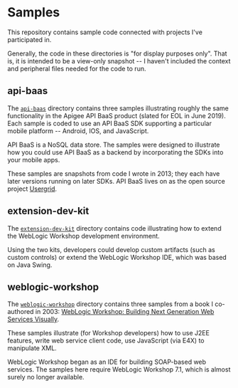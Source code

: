# Samples

This repository contains sample code connected with projects I've participated in. 

Generally, the code in these directories is "for display purposes only". That is, it is intended to be a view-only snapshot -- I haven't included the context and peripheral files needed for the code to run.

## api-baas

The [`api-baas`](api-baas) directory contains three samples illustrating roughly the same functionality in the Apigee API BaaS product (slated for EOL in June 2019). Each sample is coded to use an API BaaS SDK supporting a particular mobile platform -- Android, IOS, and JavaScript.

API BaaS is a NoSQL data store. The samples were designed to illustrate how you could use API BaaS as a backend by incorporating the SDKs into your mobile apps.

These samples are snapshots from code I wrote in 2013; they each have later versions running on later SDKs. API BaaS lives on as the open source project [Usergrid](http://usergrid.apache.org/).

## extension-dev-kit

The [`extension-dev-kit`](extension-dev-kit) directory contains code illustrating how to extend the WebLogic Workshop development environment. 

Using the two kits, developers could develop custom artifacts (such as custom controls) or extend the WebLogic Workshop IDE, which was based on Java Swing.

## weblogic-workshop

The [`weblogic-workshop`](weblogic-workshop) directory contains three samples from a book I co-authored in 2003: [WebLogic Workshop: Building Next Generation Web Services Visually](https://www.amazon.com/BEA-WebLogic-Workshop-Building-Generation/dp/076451797X/ref=tmm_pap_swatch_0?_encoding=UTF8&qid=1536104874&sr=).

These samples illustrate (for Workshop developers) how to use J2EE features, write web service client code, use JavaScript (via E4X) to manipulate XML.

WebLogic Workshop began as an IDE for building SOAP-based web services. The samples here require WebLogic Workshop 7.1, which is almost surely no longer available.